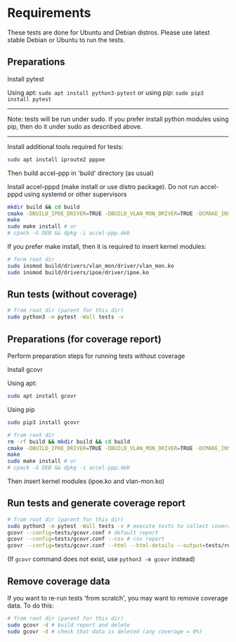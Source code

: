 # Requirements

These tests are done for Ubuntu and Debian distros. Please use latest stable Debian or Ubuntu to run the tests.

## Preparations

Install pytest

Using apt: `sudo apt install python3-pytest` or using pip: `sudo pip3 install pytest`

---
Note: tests will be run under sudo. If you prefer install python modules using pip, then do it under sudo as described above.

---

Install additional tools required for tests:
``` bash
sudo apt install iproute2 pppoe
```

Then build accel-ppp in 'build' directory (as usual)

Install accel-pppd (make install or use distro package). Do not run accel-pppd using systemd or other supervisors
```bash
mkdir build && cd build
cmake -DBUILD_IPOE_DRIVER=TRUE -DBUILD_VLAN_MON_DRIVER=TRUE -DCMAKE_INSTALL_PREFIX=/usr  -DKDIR=/usr/src/linux-headers-`uname -r`  -DLUA=TRUE -DSHAPER=TRUE -DRADIUS=TRUE -DCPACK_TYPE=Ubuntu20 ..
make
sudo make install # or 
# cpack -G DEB && dpkg -i accel-ppp.deb
```

If you prefer make install, then it is required to insert kernel modules:
```bash
# form root dir
sudo insmod build/drivers/vlan_mon/driver/vlan_mon.ko
sudo insmod build/drivers/ipoe/driver/ipoe.ko
```


## Run tests (without coverage)

```bash
# from root dir (parent for this dir)
sudo python3 -m pytest -Wall tests -v
```

## Preparations (for coverage report)

Perform preparation steps for running tests  without coverage

Install gcovr

Using apt:
```bash
sudo apt install gcovr
```

Using pip
```bash
sudo pip3 install gcovr
```

```bash
# from root dir
rm -rf build && mkdir build && cd build
cmake -DBUILD_IPOE_DRIVER=TRUE -DBUILD_VLAN_MON_DRIVER=TRUE -DCMAKE_INSTALL_PREFIX=/usr  -DKDIR=/usr/src/linux-headers-`uname -r`  -DLUA=TRUE -DSHAPER=TRUE -DRADIUS=TRUE -DCPACK_TYPE=Ubuntu20 -DCMAKE_C_FLAGS="--coverage -O0" ..
make
sudo make install # or 
# cpack -G DEB && dpkg -i accel-ppp.deb
```

Then insert kernel modules (ipoe.ko and vlan-mon.ko)

## Run tests and generate coverage report

```bash
# from root dir (parent for this dir)
sudo python3 -m pytest -Wall tests -v # execute tests to collect coverage data
gcovr --config=tests/gcovr.conf # default report
gcovr --config=tests/gcovr.conf --csv # csv report
gcovr --config=tests/gcovr.conf --html --html-details --output=tests/report/accel-ppp.html # html reports (most useful)
```

(If `gcovr` command does not exist, use `python3 -m gcovr` instead)

## Remove coverage data

If you want to re-run tests 'from scratch', you may want to remove coverage data. To do this:

```bash
# from root dir (parent for this dir)
sudo gcovr -d # build report and delete
sudo gcovr -d # check that data is deleted (any coverage = 0%)
```